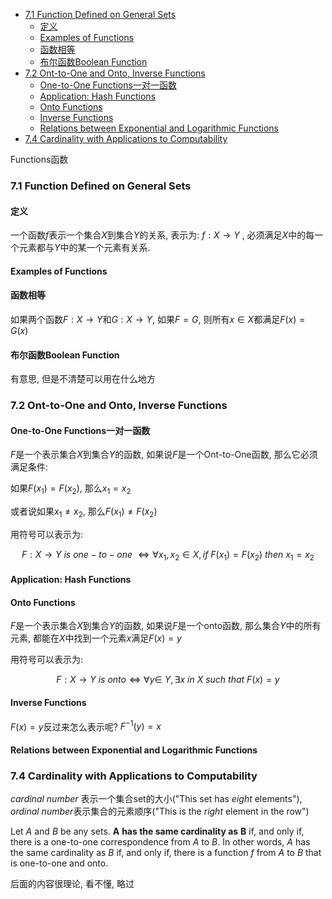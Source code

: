 <!-- TOC -->

- [7.1 Function Defined on General Sets](#71-function-defined-on-general-sets)
  - [定义](#定义)
  - [Examples of Functions](#examples-of-functions)
  - [函数相等](#函数相等)
  - [布尔函数Boolean Function](#布尔函数boolean-function)
- [7.2 Ont-to-One and Onto, Inverse Functions](#72-ont-to-one-and-onto-inverse-functions)
  - [One-to-One Functions一对一函数](#one-to-one-functions一对一函数)
  - [Application: Hash Functions](#application-hash-functions)
  - [Onto Functions](#onto-functions)
  - [Inverse Functions](#inverse-functions)
  - [Relations between Exponential and Logarithmic Functions](#relations-between-exponential-and-logarithmic-functions)
- [7.4 Cardinality with Applications to Computability](#74-cardinality-with-applications-to-computability)

<!-- /TOC -->

Functions函数

<a id="markdown-71-function-defined-on-general-sets" name="71-function-defined-on-general-sets"></a>
### 7.1 Function Defined on General Sets

#### 定义

   一个函数$f$表示一个集合$X$到集合$Y$的关系, 表示为: $f:X \to Y$ , 必须满足$X$中的每一个元素都与$Y$中的某一个元素有关系. 

#### Examples of Functions

#### 函数相等

  如果两个函数$F:X \to Y$和$G: X \to Y$, 如果$F = G$, 则所有$x \in X$都满足$F(x) = G(x)$

#### 布尔函数Boolean Function

  有意思, 但是不清楚可以用在什么地方

<a id="markdown-72-ont-to-one-and-onto-inverse-functions" name="72-ont-to-one-and-onto-inverse-functions"></a>
### 7.2 Ont-to-One and Onto, Inverse Functions

#### One-to-One Functions一对一函数

  $F$是一个表示集合$X$到集合$Y$的函数, 如果说$F$是一个Ont-to-One函数, 那么它必须满足条件:

  如果$F(x_{1}) = F(x_{2})$, 那么$x_{1} = x_{2}$

  或者说如果$x_{1} \neq x_{2}$, 那么$F(x_{1}) \neq F(x_{2})$

  用符号可以表示为:

  $$F: X \to Y\ is\ one-to-one\ \iff \forall x_{1}, x_{2} \in X, if\ F(x_{1}) = F(x_{2})\ then\ x_{1} = x_{2}$$

#### Application: Hash Functions

#### Onto Functions

  $F$是一个表示集合$X$到集合$Y$的函数, 如果说$F$是一个onto函数, 那么集合$Y$中的所有元素, 都能在$X$中找到一个元素$x$满足$F(x) = y$

  用符号可以表示为:

  $$F: X \to Y\ is\ onto \iff \forall y \in\ Y, \exists x\ in\ X\ such\ that\ F(x) = y$$ 

#### Inverse Functions

  $F(x) = y$反过来怎么表示呢? $F^{-1}(y) = x$

#### Relations between Exponential and Logarithmic Functions


<a id="markdown-74-cardinality-with-applications-to-computability" name="74-cardinality-with-applications-to-computability"></a>
### 7.4 Cardinality with Applications to Computability

*cardinal number* 表示一个集合set的大小("This set has *eight* elements"), *ordinal number*表示集合的元素顺序("This is the *right* element in the row")

Let *A* and *B* be any sets. **A** **has the same cardinality as** **B** if, and only if, there is a one-to-one correspondence from *A* to *B*. In other words, *A* has the same cardinality as *B* if, and only if, there is a function *f* from *A* to *B* that is one-to-one and onto.

后面的内容很理论, 看不懂, 略过